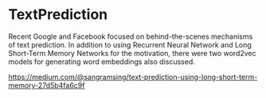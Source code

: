 # TextPrediction
Recent Google and Facebook focused on behind-the-scenes mechanisms of text prediction. In addition to using Recurrent Neural Network and Long Short-Term Memory Networks for the motivation, there were two word2vec models for generating word embeddings also discussed.



https://medium.com/@sangramsing/text-prediction-using-long-short-term-memory-27d5b4fa6c9f

